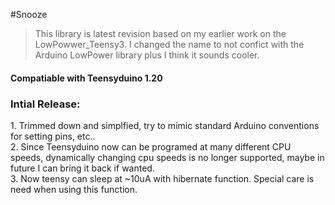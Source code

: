 #Snooze

>This library is latest revision based on my earlier work on the LowPowwer_Teensy3. I changed the name to not confict with the Arduino LowPower library plus I think it sounds cooler.

<h4>Compatiable with Teensyduino 1.20</h4> 

<h3>Intial Release:</h3>
1.  Trimmed down and simplfied, try to mimic standard Arduino conventions for setting pins, etc..<br>
2.  Since Teensyduino now can be programed at many different CPU speeds, dynamically changing cpu speeds is no longer supported, maybe in future I can bring it back if wanted.<br>
3.  Now teensy can sleep at ~10uA with hibernate function. Special care is need when using this function.


